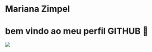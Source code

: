 <div display="inline-block">

<h1 align="left"> Mariana Zimpel </h1>
<h1 align="left"> bem vindo ao meu perfil GITHUB 🗽</h1> 
<img src="https://cdn.jsdelivr.net/gh/devicons/devicon/icons/facebook/facebook-original.svg" />
